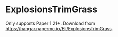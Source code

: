 # ExplosionsTrimGrass

Only supports Paper 1.21+.
Download from https://hangar.papermc.io/Eli/ExplosionsTrimGrass.
